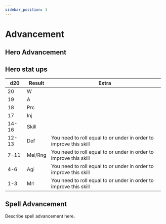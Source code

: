 ```yaml
---
sidebar_position: 3
---
```

# Advancement

## Hero Advancement
## Hero stat ups



| d20   | Result  | Extra                                                             |
| ----- | ------- | ----------------------------------------------------------------- |
| 20    | W       |                                                                   |
| 19    | A       |                                                                   |
| 18    | Prc     |                                                                   |
| 17    | Inj     |                                                                   |
| 14-16 | Skill   |                                                                   |
| 12-13 | Def     | You need to roll equal to or under in order to improve this skill |
| 7-11  | Mel/Rng | You need to roll equal to or under in order to improve this skill |
| 4-6   | Agi     | You need to roll equal to or under in order to improve this skill |
| 1-3   | Mrl     | You need to roll equal to or under in order to improve this skill |


## Spell Advancement

Describe spell advancement here.